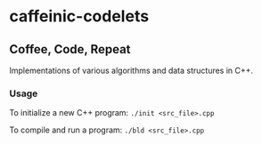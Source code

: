 # caffeinic-codelets
## Coffee, Code, Repeat

Implementations of various algorithms and data structures in C++.

### Usage
To initialize a new C++ program:
``
./init <src_file>.cpp
``

To compile and run a program:
``
./bld <src_file>.cpp
``
